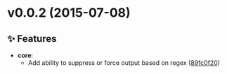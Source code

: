 
<a name="v0.0.2"></a>
# v0.0.2 (2015-07-08)

## :sparkles: Features

- **core**:
  - Add ability to suppress or force output based on regex ([89fc0f20](https://github.com/pdf/crononag/commit/89fc0f2034eb0421b46d8f86a5c612107b2f9375))

